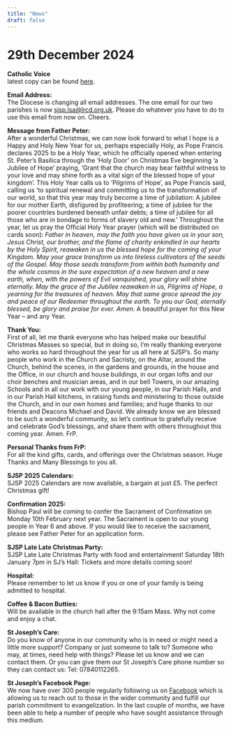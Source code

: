 ```yaml
---
title: "News"
draft: false
---
```

# 29th December 2024

**Catholic Voice**  
latest copy can be found [here](https://issuu.com/cathcom/docs/lancaster_dec_2024_final_proof).

**Email Address:**  
The Diocese is changing all email addresses. The one email for our two parishes is now [sjsp.lsa@lrcd.org.uk](mailto:sjsp.lsa@lrcd.org.uk). Please do whatever you have to do to use this email from now on. Cheers.

**Message from Father Peter:**  
After a wonderful Christmas, we can now look forward to what I hope is a Happy and Holy New Year for us, perhaps especially Holy, as Pope Francis declares 2025 to be a Holy Year, which he officially opened when entering St. Peter’s Basilica through the ‘Holy Door’ on Christmas Eve beginning ‘a Jubilee of Hope’ praying, ‘Grant that the church may bear faithful witness to your love and may shine forth as a vital sign of the blessed hope of your kingdom’. This Holy Year calls us to ‘Pilgrims of Hope’, as Pope Francis said, calling us ‘to spiritual renewal and committing us to the transformation of our world, so that this year may truly become a time of jubilation: A jubilee for our mother Earth, disfigured by profiteering; a time of jubilee for the poorer countries burdened beneath unfair debts; a time of jubilee for all those who are in bondage to forms of slavery old and new.’ Throughout the year, let us pray the Official Holy Year prayer (which will be distributed on cards soon): *Father in heaven, may the faith you have given us in your son, Jesus Christ, our brother, and the flame of charity enkindled in our hearts by the Holy Spirit, reawaken in us the blessed hope for the coming of your Kingdom. May your grace transform us into tireless cultivators of the seeds of the Gospel. May those seeds transform from within both humanity and the whole cosmos in the sure expectation of a new heaven and a new earth, when, with the powers of Evil vanquished, your glory will shine eternally. May the grace of the Jubilee reawaken in us, Pilgrims of Hope, a yearning for the treasures of heaven. May that same grace spread the joy and peace of our Redeemer throughout the earth. To you our God, eternally blessed, be glory and praise for ever. Amen.* A beautiful prayer for this New Year – and any Year.

**Thank You:**  
First of all, let me thank everyone who has helped make our beautiful Christmas Masses so special, but in doing so, I’m really thanking everyone who works so hard throughout the year for us all here at SJSP’s. So many people who work in the Church and Sacristy, on the Altar, around the Church, behind the scenes, in the gardens and grounds, in the house and the Office, in our church and house buildings, in our organ lofts and our choir benches and musician areas, and in our bell Towers, in our amazing Schools and in all our work with our young people, in our Parish Halls, and in our Parish Hall kitchens, in raising funds and ministering to those outside the Church, and in our own homes and families; and huge thanks to our friends and Deacons Michael and David. We already know we are blessed to be such a wonderful community, so let’s continue to gratefully receive and celebrate God’s blessings, and share them with others throughout this coming year. Amen. FrP.

**Personal Thanks from FrP:**  
For all the kind gifts, cards, and offerings over the Christmas season. Huge Thanks and Many Blessings to you all.

**SJSP 2025 Calendars:**  
SJSP 2025 Calendars are now available, a bargain at just £5. The perfect Christmas gift!

**Confirmation 2025:**  
Bishop Paul will be coming to confer the Sacrament of Confirmation on Monday 10th February next year. The Sacrament is open to our young people in Year 6 and above. If you would like to receive the sacrament, please see Father Peter for an application form.

**SJSP Late Late Christmas Party:**  
SJSP Late Late Christmas Party with food and entertainment! Saturday 18th January 7pm in SJ’s Hall: Tickets and more details coming soon!

**Hospital:**  
Please remember to let us know if you or one of your family is being admitted to hospital.

**Coffee & Bacon Butties:**  
Will be available in the church hall after the 9:15am Mass. Why not come and enjoy a chat.

**St Joseph’s Care:**  
Do you know of anyone in our community who is in need or might need a little more support? Company or just someone to talk to? Someone who may, at times, need help with things? Please let us know and we can contact them. Or you can give them our St Joseph’s Care phone number so they can contact us: Tel: 07840112265.

**St Joseph’s Facebook Page:**  
We now have over 300 people regularly following us on [Facebook](https://www.facebook.com/pages/St-Josephs-Roman-Catholic-Church-Ansdell/230000653837017) which is allowing us to reach out to those in the wider community and fulfill our parish commitment to evangelization. In the last couple of months, we have been able to help a number of people who have sought assistance through this medium.